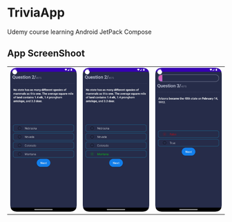 # TriviaApp
Udemy course learning Android JetPack Compose

## App ScreenShoot

<table>
  <tr>
    <td><img src="/1.png" alt="Texto alternativo" width="200"/></td>
    <td><img src="/2.png" alt="Texto alternativo" width="200"/></td>
    <td><img src="/3.png" alt="Texto alternativo" width="200"/></td>

  </tr>
</table>
